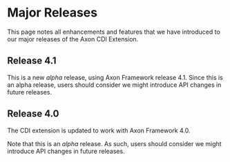 # Major Releases

This page notes all enhancements and features that we have introduced to our major releases of the Axon CDI Extension.

## Release 4.1

This is a new _alpha_ release, using Axon Framework release 4.1.
Since this is an alpha release, users should consider we might introduce API changes in future releases.

## Release 4.0

The CDI extension is updated to work with Axon Framework 4.0.

Note that this is an _alpha_ release.
As such, users should consider we might introduce API changes in future releases.
